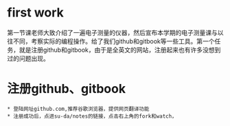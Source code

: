 # first work

  第一节课老师大致介绍了一遍电子测量的仪器，然后宣布本学期的电子测量课与以往不同，考察实际的编程操作。给了我们github和gitbook等一些工具。第一个任务，就是注册github和gitbook，由于是全英文的网站，注册起来也有许多没想到过的问题出现。
  
# 注册github、gitbook

    * 登陆网址github.com,推荐谷歌浏览器，提供网页翻译功能
    * 注册成功后，点进su-da/notes的链接，点击右上角的fork和watch，










